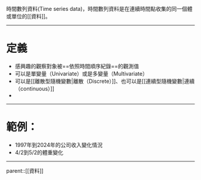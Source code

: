 時間數列資料(Time series data)，時間數列資料是在連續時間點收集的同一個體或單位的[[資料]]。
- - -
# 定義
- 感興趣的觀察對象被==依照時間順序紀錄==的觀測值
- 可以是單變量（Univariate）或是多變量（Multivariate）
- 可以是[[離散型隨機變數|離散（Discrete）]]、也可以是[[連續型隨機變數|連續（continuous）]]
- 
- - -
# 範例：
- 1997年到2024年的公司收入變化情況
- 4/2到5/2的體重變化
- - -
parent::[[資料]]